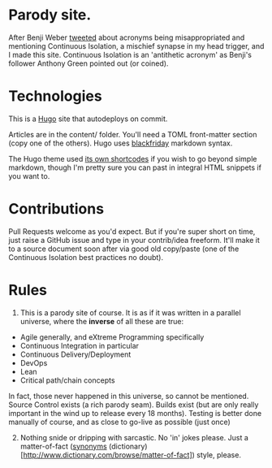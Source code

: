 # Parody site.

After Benji Weber [tweeted](https://twitter.com/benjiweber/status/831193574502961154) about acronyms 
being misappropriated and mentioning Continuous Isolation, a mischief synapse in my head trigger, and 
I made this site. Continuous Isolation is an 'antithetic acronym' as Benji's follower Anthony Green 
pointed out (or coined). 

# Technologies

This is a [Hugo](https://gohugo.io/getting-started/installing/) site that autodeploys on commit.

Articles are in the content/ folder.  You'll need a TOML front-matter section (copy one of the others). 
Hugo uses [blackfriday](https://github.com/russross/blackfriday) markdown syntax.

The Hugo theme used [its own
shortcodes](https://themes.gohugo.io/theme/docdock/shortcodes/) if you wish to go beyond simple markdown, 
though I'm pretty sure you can past in integral HTML snippets if you want to. 

# Contributions

Pull Requests welcome as you'd expect.  But if you're super short on time, just raise a GitHub issue and type in your contrib/idea freeform. It'll make it to a source document soon after via good old copy/paste (one of the Continuous Isolation best practices no doubt).

# Rules

1. This is a parody site of course. It is as if it was written in a parallel universe, where the **inverse** of all these are true:
* Agile generally, and eXtreme Programming specifically
* Continuous Integration in particular
* Continuous Delivery/Deployment
* DevOps
* Lean
* Critical path/chain concepts

In fact, those never happened in this universe, so cannot be mentioned. Source Control exists (a rich parody seam). Builds exist (but are only really important in the wind up to release every 18 months). 
Testing is better done manually of course, and as close to go-live as possible (just once)

2. Nothing snide or dripping with sarcastic. No 'in' jokes please. Just a matter-of-fact ([synonyms](http://www.thesaurus.com/browse/matter-of-fact) (dictionary)[http://www.dictionary.com/browse/matter-of-fact]) style, please.
